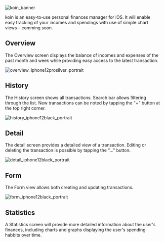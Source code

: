 ![koin_banner](https://user-images.githubusercontent.com/29509474/133471238-e21316c1-b5e9-4266-b0b6-346e217f6ddf.png)


koin is an easy-to-use personal finances manager for iOS. It will enable easy tracking of your incomes and spendings with use of simple chart views – comming soon.

## Overview

The Overview screen displays the balance of incomes and expenses of the past month and week while providing easy access to the latest transaction.

![overview_iphone12prosilver_portrait](https://user-images.githubusercontent.com/29509474/130603380-28059a7f-0311-4abd-96d9-2fd11d2ba237.png)


## History

The History screen shows all transactions. Search bar allows filtering through the list. New transactions can be noted by tapping the "+" button at the top right corner.

![history_iphone12black_portrait](https://user-images.githubusercontent.com/29509474/130604340-928bb862-9ee3-46c7-bd91-f6c6c7739ee9.png)


## Detail

The detail screen provides a detailed view of a transaction. Editing or deleting the transaction is possible by tapping the "..." button.

![detail_iphone12black_portrait](https://user-images.githubusercontent.com/29509474/130604349-0de586f1-1063-499d-a339-962f9c4b8504.png)


## Form

The Form view allows both creating and updating transactions.

![form_iphone12black_portrait](https://user-images.githubusercontent.com/29509474/130604365-cf613702-5003-42c0-b26d-6ddd08a97733.png)


## Statistics

A Statistics screen will provide more detailed information about the user's finances, including charts and graphs displaying the user's spending habbits over time.

